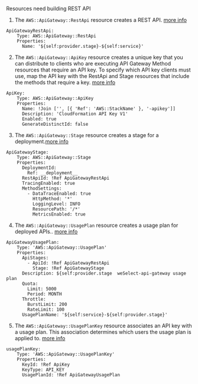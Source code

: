 Resources need building REST API 

1. The `AWS::ApiGateway::RestApi` resource creates a REST API. [more info](https://docs.aws.amazon.com/AWSCloudFormation/latest/UserGuide/aws-resource-apigateway-restapi.html)
```
ApiGatewayRestApi:
    Type: AWS::ApiGateway::RestApi
    Properties:
      Name: '${self:provider.stage}-${self:service}'
```

2. The `AWS::ApiGateway::ApiKey` resource creates a unique key that you can distribute to clients who are executing API Gateway Method resources that require an API key. To specify which API key clients must use, map the API key with the RestApi and Stage resources that include the methods that require a key.  [more info](https://docs.aws.amazon.com/AWSCloudFormation/latest/UserGuide/aws-resource-apigateway-apikey.html)
```
ApiKey:
    Type: AWS::ApiGateway::ApiKey
    Properties:
      Name: !Join ['', [{ 'Ref': 'AWS::StackName' }, '-apikey']]
      Description: 'CloudFormation API Key V1'
      Enabled: true
      GenerateDistinctId: false
```

3. The `AWS::ApiGateway::Stage` resource creates a stage for a deployment.[more info](https://docs.aws.amazon.com/AWSCloudFormation/latest/UserGuide/aws-resource-apigateway-stage.html)
```
ApiGatewayStage:
    Type: AWS::ApiGateway::Stage
    Properties:
      DeploymentId:
        Ref: __deployment__
      RestApiId: !Ref ApiGatewayRestApi
      TracingEnabled: true
      MethodSettings:
        - DataTraceEnabled: true
          HttpMethod: '*'
          LoggingLevel: INFO
          ResourcePath: '/*'
          MetricsEnabled: true
```

4. The `AWS::ApiGateway::UsagePlan` resource creates a usage plan for deployed APIs.. [more info](https://docs.aws.amazon.com/AWSCloudFormation/latest/UserGuide/aws-resource-apigateway-usageplan.html)
```
ApiGatewayUsagePlan:
    Type: 'AWS::ApiGateway::UsagePlan'
    Properties:
      ApiStages:
        - ApiId: !Ref ApiGatewayRestApi
          Stage: !Ref ApiGatewayStage
      Description: ${self:provider.stage  weSelect-api-gateway usage plan
      Quota:
        Limit: 5000
        Period: MONTH
      Throttle:
        BurstLimit: 200
        RateLimit: 100
      UsagePlanName: '${self:service}-${self:provider.stage}'
```

5. The `AWS::ApiGateway::UsagePlanKey` resource associates an API key with a usage plan. This association determines which users the usage plan is applied to. [more info](https://docs.aws.amazon.com/AWSCloudFormation/latest/UserGuide/aws-resource-apigateway-usageplankey.html)
```
usagePlanKey:
    Type: 'AWS::ApiGateway::UsagePlanKey'
    Properties:
      KeyId: !Ref ApiKey
      KeyType: API_KEY
      UsagePlanId: !Ref ApiGatewayUsagePlan
```